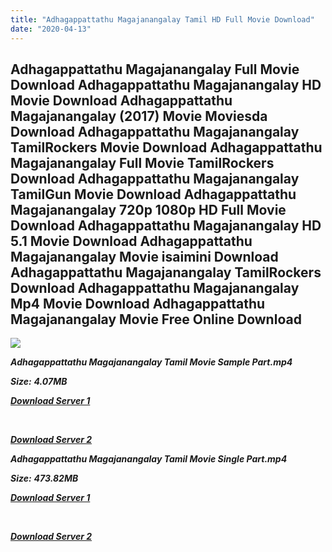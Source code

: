 ```yaml
---
title: "Adhagappattathu Magajanangalay Tamil HD Full Movie Download"
date: "2020-04-13"
---
```


## Adhagappattathu Magajanangalay Full Movie Download Adhagappattathu Magajanangalay HD Movie Download Adhagappattathu Magajanangalay (2017) Movie Moviesda Download Adhagappattathu Magajanangalay TamilRockers Movie Download Adhagappattathu Magajanangalay Full Movie TamilRockers Download Adhagappattathu Magajanangalay TamilGun Movie Download Adhagappattathu Magajanangalay 720p 1080p HD Full Movie Download Adhagappattathu Magajanangalay HD 5.1 Movie Download Adhagappattathu Magajanangalay Movie isaimini Download Adhagappattathu Magajanangalay TamilRockers Download Adhagappattathu Magajanangalay Mp4 Movie Download Adhagappattathu Magajanangalay Movie Free Online Download

![](https://images.moviebuff.com/7d60ab4e-1998-4801-b7b3-a516467c34d6?w=1000)

**_Adhagappattathu Magajanangalay Tamil Movie Sample Part.mp4_**

**_Size:_** **_4.07MB_**

**_[Download Server 1](http://s20.uptofiles.net//files/Tamil{2fcca7f3eb37873f37db349ec051a8a2ca8665ef95d92bbb099fe2eda7827782}202017{2fcca7f3eb37873f37db349ec051a8a2ca8665ef95d92bbb099fe2eda7827782}20Movies/Adhagappattathu{2fcca7f3eb37873f37db349ec051a8a2ca8665ef95d92bbb099fe2eda7827782}20Magajanangalay{2fcca7f3eb37873f37db349ec051a8a2ca8665ef95d92bbb099fe2eda7827782}20(2017)/Mp4{2fcca7f3eb37873f37db349ec051a8a2ca8665ef95d92bbb099fe2eda7827782}20HD{2fcca7f3eb37873f37db349ec051a8a2ca8665ef95d92bbb099fe2eda7827782}20(640x360)/Adhagappattathu{2fcca7f3eb37873f37db349ec051a8a2ca8665ef95d92bbb099fe2eda7827782}20Magajanangalay{2fcca7f3eb37873f37db349ec051a8a2ca8665ef95d92bbb099fe2eda7827782}20Sample{2fcca7f3eb37873f37db349ec051a8a2ca8665ef95d92bbb099fe2eda7827782}20(640x360).mp4)_**

**_[  
](http://s20.uptofiles.net//files/Tamil{2fcca7f3eb37873f37db349ec051a8a2ca8665ef95d92bbb099fe2eda7827782}202017{2fcca7f3eb37873f37db349ec051a8a2ca8665ef95d92bbb099fe2eda7827782}20Movies/Adhagappattathu{2fcca7f3eb37873f37db349ec051a8a2ca8665ef95d92bbb099fe2eda7827782}20Magajanangalay{2fcca7f3eb37873f37db349ec051a8a2ca8665ef95d92bbb099fe2eda7827782}20(2017)/Mp4{2fcca7f3eb37873f37db349ec051a8a2ca8665ef95d92bbb099fe2eda7827782}20HD{2fcca7f3eb37873f37db349ec051a8a2ca8665ef95d92bbb099fe2eda7827782}20(640x360)/Adhagappattathu{2fcca7f3eb37873f37db349ec051a8a2ca8665ef95d92bbb099fe2eda7827782}20Magajanangalay{2fcca7f3eb37873f37db349ec051a8a2ca8665ef95d92bbb099fe2eda7827782}20Sample{2fcca7f3eb37873f37db349ec051a8a2ca8665ef95d92bbb099fe2eda7827782}20(640x360).mp4)_**

**_[Download Server 2](http://s20.uptofiles.net//files/Tamil{2fcca7f3eb37873f37db349ec051a8a2ca8665ef95d92bbb099fe2eda7827782}202017{2fcca7f3eb37873f37db349ec051a8a2ca8665ef95d92bbb099fe2eda7827782}20Movies/Adhagappattathu{2fcca7f3eb37873f37db349ec051a8a2ca8665ef95d92bbb099fe2eda7827782}20Magajanangalay{2fcca7f3eb37873f37db349ec051a8a2ca8665ef95d92bbb099fe2eda7827782}20(2017)/Mp4{2fcca7f3eb37873f37db349ec051a8a2ca8665ef95d92bbb099fe2eda7827782}20HD{2fcca7f3eb37873f37db349ec051a8a2ca8665ef95d92bbb099fe2eda7827782}20(640x360)/Adhagappattathu{2fcca7f3eb37873f37db349ec051a8a2ca8665ef95d92bbb099fe2eda7827782}20Magajanangalay{2fcca7f3eb37873f37db349ec051a8a2ca8665ef95d92bbb099fe2eda7827782}20Sample{2fcca7f3eb37873f37db349ec051a8a2ca8665ef95d92bbb099fe2eda7827782}20(640x360).mp4)_**

**_Adhagappattathu Magajanangalay Tamil Movie Single Part.mp4_**

**_Size:_** **_473.82MB_**  

**_[Download Server 1](http://s20.uptofiles.net//files/Tamil{2fcca7f3eb37873f37db349ec051a8a2ca8665ef95d92bbb099fe2eda7827782}202017{2fcca7f3eb37873f37db349ec051a8a2ca8665ef95d92bbb099fe2eda7827782}20Movies/Adhagappattathu{2fcca7f3eb37873f37db349ec051a8a2ca8665ef95d92bbb099fe2eda7827782}20Magajanangalay{2fcca7f3eb37873f37db349ec051a8a2ca8665ef95d92bbb099fe2eda7827782}20(2017)/Mp4{2fcca7f3eb37873f37db349ec051a8a2ca8665ef95d92bbb099fe2eda7827782}20HD{2fcca7f3eb37873f37db349ec051a8a2ca8665ef95d92bbb099fe2eda7827782}20(640x360)/Adhagappattathu{2fcca7f3eb37873f37db349ec051a8a2ca8665ef95d92bbb099fe2eda7827782}20Magajanangalay{2fcca7f3eb37873f37db349ec051a8a2ca8665ef95d92bbb099fe2eda7827782}20(640x360).mp4)_**

**_[  
](http://s20.uptofiles.net//files/Tamil{2fcca7f3eb37873f37db349ec051a8a2ca8665ef95d92bbb099fe2eda7827782}202017{2fcca7f3eb37873f37db349ec051a8a2ca8665ef95d92bbb099fe2eda7827782}20Movies/Adhagappattathu{2fcca7f3eb37873f37db349ec051a8a2ca8665ef95d92bbb099fe2eda7827782}20Magajanangalay{2fcca7f3eb37873f37db349ec051a8a2ca8665ef95d92bbb099fe2eda7827782}20(2017)/Mp4{2fcca7f3eb37873f37db349ec051a8a2ca8665ef95d92bbb099fe2eda7827782}20HD{2fcca7f3eb37873f37db349ec051a8a2ca8665ef95d92bbb099fe2eda7827782}20(640x360)/Adhagappattathu{2fcca7f3eb37873f37db349ec051a8a2ca8665ef95d92bbb099fe2eda7827782}20Magajanangalay{2fcca7f3eb37873f37db349ec051a8a2ca8665ef95d92bbb099fe2eda7827782}20(640x360).mp4)_**

**_[Download Server 2](http://s20.uptofiles.net//files/Tamil{2fcca7f3eb37873f37db349ec051a8a2ca8665ef95d92bbb099fe2eda7827782}202017{2fcca7f3eb37873f37db349ec051a8a2ca8665ef95d92bbb099fe2eda7827782}20Movies/Adhagappattathu{2fcca7f3eb37873f37db349ec051a8a2ca8665ef95d92bbb099fe2eda7827782}20Magajanangalay{2fcca7f3eb37873f37db349ec051a8a2ca8665ef95d92bbb099fe2eda7827782}20(2017)/Mp4{2fcca7f3eb37873f37db349ec051a8a2ca8665ef95d92bbb099fe2eda7827782}20HD{2fcca7f3eb37873f37db349ec051a8a2ca8665ef95d92bbb099fe2eda7827782}20(640x360)/Adhagappattathu{2fcca7f3eb37873f37db349ec051a8a2ca8665ef95d92bbb099fe2eda7827782}20Magajanangalay{2fcca7f3eb37873f37db349ec051a8a2ca8665ef95d92bbb099fe2eda7827782}20(640x360).mp4)_**
